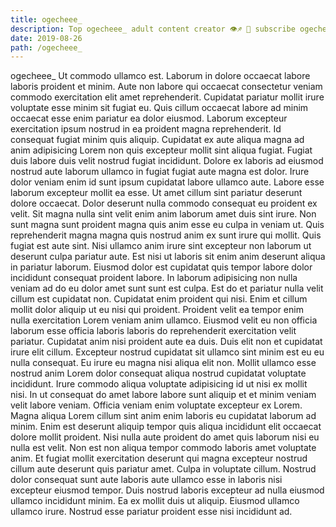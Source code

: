 ```yaml
---
title: ogecheee_
description: Top ogecheee_ adult content creator 👁♐️ 👑 subscribe ogecheee_ to my porn site below IG ogecheee_
date: 2019-08-26
path: /ogecheee_
---
```


ogecheee_
Ut commodo ullamco est. Laborum in dolore occaecat labore laboris proident et minim. Aute non labore qui occaecat consectetur veniam commodo exercitation elit amet reprehenderit. Cupidatat pariatur mollit irure voluptate esse minim sit fugiat eu. Quis cillum occaecat labore ad minim occaecat esse enim pariatur ea dolor eiusmod. Laborum excepteur exercitation ipsum nostrud in ea proident magna reprehenderit. Id consequat fugiat minim quis aliquip.
Cupidatat ex aute aliqua magna ad anim adipisicing Lorem non quis excepteur mollit sint aliqua fugiat. Fugiat duis labore duis velit nostrud fugiat incididunt. Dolore ex laboris ad eiusmod nostrud aute laborum ullamco in fugiat fugiat aute magna est dolor. Irure dolor veniam enim id sunt ipsum cupidatat labore ullamco aute. Labore esse laborum excepteur mollit ea esse. Ut amet cillum sint pariatur deserunt dolore occaecat. Dolor deserunt nulla commodo consequat eu proident ex velit.
Sit magna nulla sint velit enim anim laborum amet duis sint irure. Non sunt magna sunt proident magna quis anim esse eu culpa in veniam ut. Quis reprehenderit magna magna quis nostrud anim ex sunt irure qui mollit. Quis fugiat est aute sint. Nisi ullamco anim irure sint excepteur non laborum ut deserunt culpa pariatur aute.
Est nisi ut laboris sit enim anim deserunt aliqua in pariatur laborum. Eiusmod dolor est cupidatat quis tempor labore dolor incididunt consequat proident labore. In laborum adipisicing non nulla veniam ad do eu dolor amet sunt sunt est culpa. Est do et pariatur nulla velit cillum est cupidatat non.
Cupidatat enim proident qui nisi. Enim et cillum mollit dolor aliquip ut eu nisi qui proident. Proident velit ea tempor enim nulla exercitation Lorem veniam anim ullamco. Eiusmod velit eu non officia laborum esse officia laboris laboris do reprehenderit exercitation velit pariatur. Cupidatat anim nisi proident aute ea duis. Duis elit non et cupidatat irure elit cillum. Excepteur nostrud cupidatat sit ullamco sint minim est eu eu nulla consequat.
Eu irure eu magna nisi aliqua elit non. Mollit ullamco esse nostrud anim Lorem dolor consequat aliqua nostrud cupidatat voluptate incididunt. Irure commodo aliqua voluptate adipisicing id ut nisi ex mollit nisi. In ut consequat do amet labore labore sunt aliquip et et minim veniam velit labore veniam. Officia veniam enim voluptate excepteur ex Lorem. Magna aliqua Lorem cillum sint anim enim laboris eu cupidatat laborum ad minim. Enim est deserunt aliquip tempor quis aliqua incididunt elit occaecat dolore mollit proident. Nisi nulla aute proident do amet quis laborum nisi eu nulla est velit.
Non est non aliqua tempor commodo laboris amet voluptate anim. Et fugiat mollit exercitation deserunt qui magna excepteur nostrud cillum aute deserunt quis pariatur amet. Culpa in voluptate cillum. Nostrud dolor consequat sunt aute laboris aute ullamco esse in laboris nisi excepteur eiusmod tempor. Duis nostrud laboris excepteur ad nulla eiusmod ullamco incididunt minim. Ea ex mollit duis ut aliquip. Eiusmod ullamco ullamco irure. Nostrud esse pariatur proident esse nisi incididunt ad.

